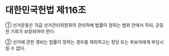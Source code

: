 # 대한민국헌법 제116조

① 선거운동은 각급 선거관리위원회의 관리하에 법률이 정하는 범위 안에서 하되, 균등한 기회가 보장되어야 한다.

② 선거에 관한 경비는 법률이 정하는 경우를 제외하고는 정당 또는 후보자에게 부담시킬 수 없다.
